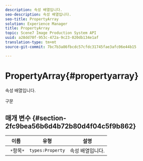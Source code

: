 ```yaml
---
description: 속성 배열입니다.
seo-description: 속성 배열입니다.
seo-title: PropertyArray
solution: Experience Manager
title: PropertyArray
topic: Scene7 Image Production System API
uuid: a28dd70f-953c-472a-9c23-020db134e1af
translation-type: tm+mt
source-git-commit: 7bc7b3a86fbcdc57cfdc31745fae3afc06e44b15

---
```



# PropertyArray{#propertyarray}

속성 배열입니다.

구문

## 매개 변수 {#section-2fc9bea56b6d4b72b80d4f04c5f9b862}

| 이름 | 유형 | 설명 |
|---|---|---|
| ` *`항목`*` | `types:Property` | 속성 배열입니다. |


